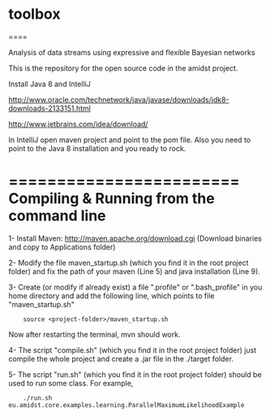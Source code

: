 # toolbox
====

Analysis of data streams using expressive and flexible Bayesian networks

This is the repository for the open source code in the amidst project. 

Install Java 8 and IntelliJ

http://www.oracle.com/technetwork/java/javase/downloads/jdk8-downloads-2133151.html

http://www.jetbrains.com/idea/download/

In IntelliJ open maven project and point to the pom file. Also you need to point to the Java 8 installation and you ready to rock.

========================
Compiling & Running from the command line
========================

1- Install Maven: http://maven.apache.org/download.cgi
(Download binaries and copy to Applications folder)

2- Modify the file maven_startup.sh (which you find it in the root project folder) and fix the path of your maven (Line 5) and java installation (Line 9).

3- Create (or modify if already exist) a file ".profile" or ".bash_profile" in you home directory and add the following line,
which points to file "maven_startup.sh"

        source <project-folder>/maven_startup.sh

 Now after restarting the terminal, mvn should work.


4- The script "compile.sh" (which you find it in the root project folder) just compile the whole project and create a .jar file in the ./target folder.


5- The script "run.sh" (which you find it in the root project folder) should be used to run some class. For example,

        ./run.sh eu.amidst.core.examples.learning.ParallelMaximumLikelihoodExample